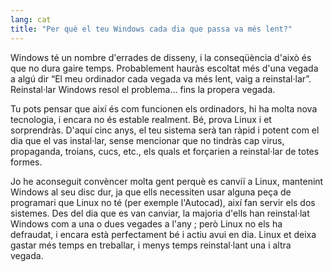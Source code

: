 ```yaml
---
lang: cat
title: "Per què el teu Windows cada dia que passa va més lent?"
---
```


Windows té un nombre d'errades de disseny, i la conseqüència d'això 
és que no dura gaire temps. Probablement hauràs escoltat més d'una 
vegada a algú dir “El meu ordinador cada vegada va més lent, vaig a 
reinstal·lar”. Reinstal·lar Windows resol el problema... fins la propera 
vegada.

Tu pots pensar que així és com funcionen els ordinadors, hi ha molta 
nova tecnologia, i encara no és estable realment. Bé, prova Linux i et 
sorprendràs. D'aquí cinc anys, el teu sistema serà tan ràpid i potent 
com el dia que el vas instal·lar, sense mencionar que no 
tindràs cap virus, propaganda, troians, cucs, etc., els quals et 
forçarien a reinstal·lar de totes formes.

Jo he aconseguit convèncer molta gent perquè es canviï a Linux, 
mantenint Windows al seu disc dur, ja que ells necessiten usar alguna 
peça de programari que Linux no té (per exemple l'Autocad), així fan 
servir els dos sistemes. Des del dia que es van canviar, la majoria 
d'ells han reinstal·lat Windows com a una o dues vegades a l'any ; però 
Linux no els ha defraudat, i encara està perfectament bé i actiu avui en 
dia. Linux et deixa gastar més temps en treballar, i menys temps 
reinstal·lant una i altra vegada.





